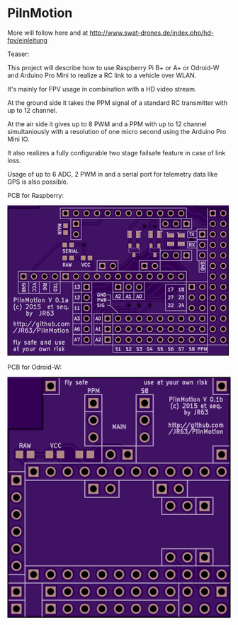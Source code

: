 PiInMotion
==========

More will follow here and at http://www.swat-drones.de/index.php/hd-fpv/einleitung


Teaser:

This project will describe how to use Raspberry Pi B+ or A+ or Odroid-W and Arduino Pro Mini to realize a RC link to a vehicle over WLAN.

It's mainly for FPV usage in combination with a HD video stream.

At the ground side it takes the PPM signal of a standard RC transmitter with up to 12 channel.

At the air side it gives up to 8 PWM and a PPM with up to 12 channel simultaniously with a resolution of one micro second using the Arduino Pro Mini IO.

It also realizes a fully configurable two stage failsafe feature in case of link loss.

Usage of up to 6 ADC, 2 PWM in and a serial port for telemetry data like GPS is also possible.


PCB for Raspberry:

![for Raspberry](https://github.com/JR63/PiInMotion/blob/master/doc/pic/OSHParkBoardTopRaspberry.png)


PCB for Odroid-W:

![for Odroid-W](https://github.com/JR63/PiInMotion/blob/master/doc/pic/OSHParkBoardTopOdroidW.png)
